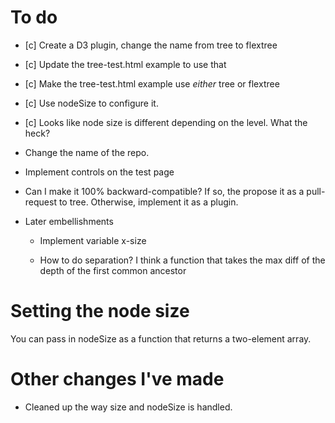 # To do

* [c] Create a D3 plugin, change the name from tree to flextree
* [c] Update the tree-test.html example to use that
* [c] Make the tree-test.html example use *either* tree or flextree
* [c] Use nodeSize to configure it.
* [c] Looks like node size is different depending on the level.  What the heck?


* Change the name of the repo.




* Implement controls on the test page




* Can I make it 100% backward-compatible? If so, the propose it as a pull-request to tree.
  Otherwise, implement it as a plugin.









* Later embellishments

    * Implement variable x-size

    * How to do separation?  I think a function that takes the max diff of the
          depth of the first common ancestor


# Setting the node size

You can pass in nodeSize as a function that returns a two-element array.





# Other changes I've made

* Cleaned up the way size and nodeSize is handled.


